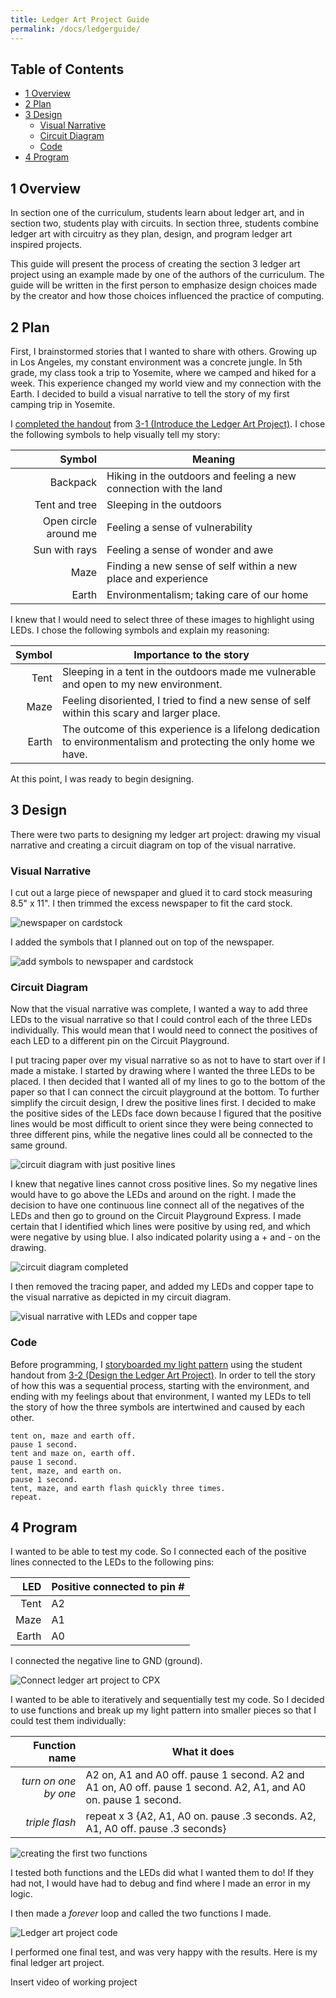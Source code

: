 ```yaml
---
title: Ledger Art Project Guide
permalink: /docs/ledgerguide/
---
```


## Table of Contents
- [1 Overview](#overview)
- [2 Plan](#plan)
- [3 Design](#design)
  - [Visual Narrative](#visualnarrative)
  - [Circuit Diagram](#circuitdiagram)
  - [Code](#designcode)
- [4 Program](#program)

## 1 Overview <a name="overview"></a>
In section one of the curriculum, students learn about ledger art, and in section
two, students play with circuits. In section three, students combine ledger art
with circuitry as they plan, design, and program ledger art inspired projects.

This guide will present the process of creating the section 3 ledger art project
using an example made by one of the authors of the curriculum. The guide will be
written in the first person to emphasize design choices made by the creator and
how those choices influenced the practice of computing.

## 2 Plan <a name="plan"></a>
First, I brainstormed stories that I wanted to share with others. Growing up
in Los Angeles, my constant environment was a concrete jungle. In 5th grade, my
class took a trip to Yosemite, where we camped and hiked for a week. This experience
changed my world view and my connection with the Earth. I decided to build a
visual narrative to tell the story of my first camping trip in Yosemite.

I [completed the handout](../guides/guide-resources/lap-3-1_telling-stories-with-symbols.pdf)
from [3-1 (Introduce the Ledger Art Project)](../3-1). I chose the following
symbols to help visually tell my story:

| Symbol | Meaning |
| -----: | ------- |
| Backpack | Hiking in the outdoors and feeling a new connection with the land |
| Tent and tree | Sleeping in the outdoors |
| Open circle around me | Feeling a sense of vulnerability |
| Sun with rays | Feeling a sense of wonder and awe |
| Maze | Finding a new sense of self within a new place and experience |
| Earth | Environmentalism; taking care of our home |

I knew that I would need to select three of these images to highlight using
LEDs. I chose the following symbols and explain my reasoning:

| Symbol | Importance to the story |
| -----: | ----------------------- |
| Tent | Sleeping in a tent in the outdoors made me vulnerable and open to my new environment. |
| Maze | Feeling disoriented, I tried to find a new sense of self within this scary and larger place.  |
| Earth | The outcome of this experience is a lifelong dedication to environmentalism and protecting the only home we have.  |

At this point, I was ready to begin designing.

## 3 Design <a name="design"></a>
There were two parts to designing my ledger art project: drawing my visual
narrative and creating a circuit diagram on top of the visual narrative.

### Visual Narrative <a name="visualnarrative"></a>
I cut out a large piece of newspaper and glued it to card stock measuring 8.5" x
11". I then trimmed the excess newspaper to fit the card stock.

![newspaper on cardstock](../guides/guide-resources/lap-newspaper.png)

I added the symbols that I planned out on top of the newspaper.

![add symbols to newspaper and cardstock](../guides/guide-resources/lap-add-design.png)

### Circuit Diagram <a name="circuitdiagram"></a>
Now that the visual narrative was complete, I wanted a way to add three LEDs to
the visual narrative so that I could control each of the three LEDs individually.
This would mean that I would need to connect the positives of each LED to a different
pin on the Circuit Playground.

I put tracing paper over my visual narrative so as not to have to start over if
I made a mistake. I started by drawing where I wanted the three LEDs to be
placed. I then decided that I wanted all of my lines to go to the bottom of the
paper so that I can connect the circuit playground at the bottom. To further
simplify the circuit design, I drew the positive lines first. I decided to make
the positive sides of the LEDs face down because I figured that the positive lines
would be most difficult to orient since they were being connected to three different
pins, while the negative lines could all be connected to the same ground.

![circuit diagram with just positive lines](../guides/guide-resources/lap-circuit-diagram-positives.png)

I knew that negative lines cannot cross positive lines. So my negative lines would
have to go above the LEDs and around on the right. I made the decision to have
one continuous line connect all of the negatives of the LEDs and then go to ground
on the Circuit Playground Express. I made certain that I identified which lines
were positive by using red, and which were negative by using blue. I also indicated
polarity using a + and - on the drawing.

![circuit diagram completed](../guides/guide-resources/lap-circuit-diagram-complete.png)

I then removed the tracing paper, and added my LEDs and copper tape to the
visual narrative as depicted in my circuit diagram.

![visual narrative with LEDs and copper tape](../guides/guide-resources/lap-add-copper-tape.png)

### Code <a name="designcode"></a>
Before programming, I [storyboarded my light pattern](../guides/guide-resources/lap-3-2_storyboard-ledger.pdf)
using the student handout from [3-2 (Design the Ledger Art Project)](../3-2/).
In order to tell the story of how this was a sequential process, starting with
the environment, and ending with my feelings about that environment, I wanted my
LEDs to tell the story of how the three symbols are intertwined and caused by each
other.
```
tent on, maze and earth off.
pause 1 second.
tent and maze on, earth off.
pause 1 second.
tent, maze, and earth on.
pause 1 second.
tent, maze, and earth flash quickly three times.
repeat.
```
## 4 Program <a name="program"></a>
I wanted to be able to test my code. So I connected each of the positive lines
connected to the LEDs to the following pins:

| LED | Positive connected to pin # |
| ---: | -------------------------- |
| Tent | A2  |
| Maze | A1  |
| Earth  | A0  |

I connected the negative line to GND (ground).

![Connect ledger art project to CPX](../guides/guide-resources/lap-connect-cpx.png)

I wanted to be able to iteratively and sequentially test my code. So I decided
to use functions and break up my light pattern into smaller pieces so that I
could test them individually:

| Function name | What it does |
| ------------: | ------------ |
|  *turn on one by one*  | A2 on, A1 and A0 off. pause 1 second. A2 and A1 on, A0 off. pause 1 second. A2, A1, and A0 on. pause 1 second.  |
| *triple flash*  | repeat x 3 {A2, A1, A0 on. pause .3 seconds. A2, A1, A0 off. pause .3 seconds} |

![creating the first two functions](../guides/guide-resources/lap-initial-functions.png)

I tested both functions and the LEDs did what I wanted them to do! If they had not,
I would have had to debug and find where I made an error in my logic.

I then made a *forever* loop and called the two functions I made.

![Ledger art project code](../guides/guide-resources/lap-add-forever-loop.png)

I performed one final test, and was very happy with the results. Here is my final
ledger art project.

<span class="todo">Insert video of working project</span>
